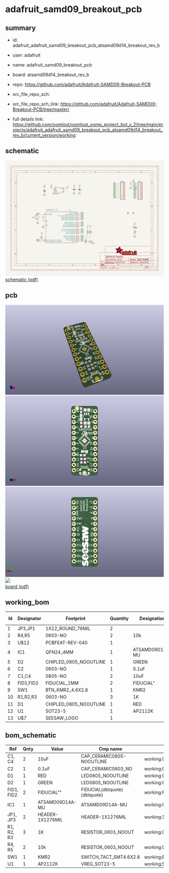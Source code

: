 # adafruit_samd09_breakout_pcb
 
## summary 
* id: adafruit_adafruit_samd09_breakout_pcb_atsamd09d14_breakout_rev_b
* user: adafruit
* name: adafruit_samd09_breakout_pcb
* board: atsamd09d14_breakout_rev_b
* repo: https://github.com/adafruit/Adafruit-SAMD09-Breakout-PCB



* src_file_repo_sch: 
* src_file_repo_sch_link: https://github.com/adafruit/Adafruit-SAMD09-Breakout-PCB/tree/master/
* full details link: https://github.com/oomlout/oomlout_oomp_project_bot_v_2/tree/main/projects/adafruit_adafruit_samd09_breakout_pcb_atsamd09d14_breakout_rev_b/current_version/working  

## schematic  
![](working_schematic_600.png)  
[schematic (pdf)](working_schematic.pdf) 






















## pcb  
![](working_3d_600.png) 
![](working_3d_front_600.png)  
![](working_3d_back_600.png)  
![](working_600.png)  
[board (pdf)](working.pdf)  

## working_bom
| Id | Designator | Footprint | Quantity | Designation | Supplier and ref |  | None | 
| --- | --- | --- | --- | --- | --- | --- | --- | 
| 1 | JP3,JP1 | 1X12_ROUND_76MIL | 2 |  |  |  | [''] | 
| 2 | R4,R5 | 0603-NO | 2 | 10k |  |  | [''] | 
| 3 | U$12 | PCBFEAT-REV-040 | 1 |  |  |  | [''] | 
| 4 | IC1 | QFN24_4MM | 1 | ATSAMD09D14A-MU |  |  | [''] | 
| 5 | D2 | CHIPLED_0805_NOOUTLINE | 1 | GREEN |  |  | [''] | 
| 6 | C2 | 0603-NO | 1 | 0.1uF |  |  | [''] | 
| 7 | C1,C4 | 0805-NO | 2 | 10uF |  |  | [''] | 
| 8 | FID1,FID2 | FIDUCIAL_1MM | 2 | FIDUCIAL" |  |  | [''] | 
| 9 | SW1 | BTN_KMR2_4.6X2.8 | 1 | KMR2 |  |  | [''] | 
| 10 | R1,R2,R3 | 0603-NO | 3 | 1K |  |  | [''] | 
| 11 | D1 | CHIPLED_0805_NOOUTLINE | 1 | RED |  |  | [''] | 
| 12 | U1 | SOT23-5 | 1 | AP2112K |  |  | [''] | 
| 13 | U$7 | SEESAW_LOGO | 1 |  |  |  | [''] | 


## bom_schematic
| Ref | Qnty | Value | Cmp name | Footprint | Description | Vendor | DNP | 
| --- | --- | --- | --- | --- | --- | --- | --- | 
| C1, C4 | 2 | 10uF | CAP_CERAMIC0805-NOOUTLINE | working:0805-NO |  |  |  | 
| C2 | 1 | 0.1uF | CAP_CERAMIC0603_NO | working:0603-NO |  |  |  | 
| D1 | 1 | RED | LED0805_NOOUTLINE | working:CHIPLED_0805_NOOUTLINE |  |  |  | 
| D2 | 1 | GREEN | LED0805_NOOUTLINE | working:CHIPLED_0805_NOOUTLINE |  |  |  | 
| FID1, FID2 | 2 | FIDUCIAL"" | FIDUCIAL{dblquote}{dblquote} | working:FIDUCIAL_1MM |  |  |  | 
| IC1 | 1 | ATSAMD09D14A-MU | ATSAMD09D14A-MU | working:QFN24_4MM |  |  |  | 
| JP1, JP3 | 2 | HEADER-1X1276MIL | HEADER-1X1276MIL | working:1X12_ROUND_76MIL |  |  |  | 
| R1, R2, R3 | 3 | 1K | RESISTOR_0603_NOOUT | working:0603-NO |  |  |  | 
| R4, R5 | 2 | 10k | RESISTOR_0603_NOOUT | working:0603-NO |  |  |  | 
| SW1 | 1 | KMR2 | SWITCH_TACT_SMT4.6X2.8 | working:BTN_KMR2_4.6X2.8 |  |  |  | 
| U1 | 1 | AP2112K | VREG_SOT23-5 | working:SOT23-5 |  |  |  | 



